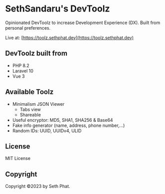 # SethSandaru's DevToolz

Opinionated DevToolz to increase Development Experience (DX). Built from personal preferences.

Live at: [https://toolz.sethphat.dev](https://toolz.sethphat.dev)

## DevToolz built from
- PHP 8.2
- Laravel 10
- Vue 3

## Available Toolz

- Minimalism JSON Viewer
  - Tabs view
  - Shareable
- Useful encryptor: MD5, SHA1, SHA256 & Base64
- Fake info generator (name, address, phone number,...)
- Random IDs: UUID, UUIDv4, ULID

## License
MIT License

## Copyright

Copyright ©️2023 by Seth Phat.
